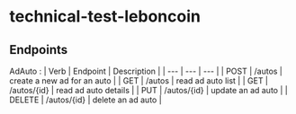 # technical-test-leboncoin


## Endpoints
AdAuto :
| Verb | Endpoint | Description |
| --- | --- | --- |
| POST | /autos | create a new ad for an auto |
| GET | /autos | read ad auto list |
| GET | /autos/{id} | read ad auto details |
| PUT | /autos/{id} | update an ad auto |
| DELETE | /autos/{id} | delete an ad auto |
